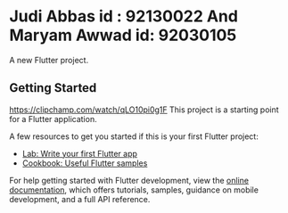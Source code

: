 # Judi Abbas id : 92130022 And Maryam Awwad id: 92030105

A new Flutter project.

## Getting Started
https://clipchamp.com/watch/qLO10pi0g1F
This project is a starting point for a Flutter application.

A few resources to get you started if this is your first Flutter project:

- [Lab: Write your first Flutter app](https://docs.flutter.dev/get-started/codelab)
- [Cookbook: Useful Flutter samples](https://docs.flutter.dev/cookbook)

For help getting started with Flutter development, view the
[online documentation](https://docs.flutter.dev/), which offers tutorials,
samples, guidance on mobile development, and a full API reference.
